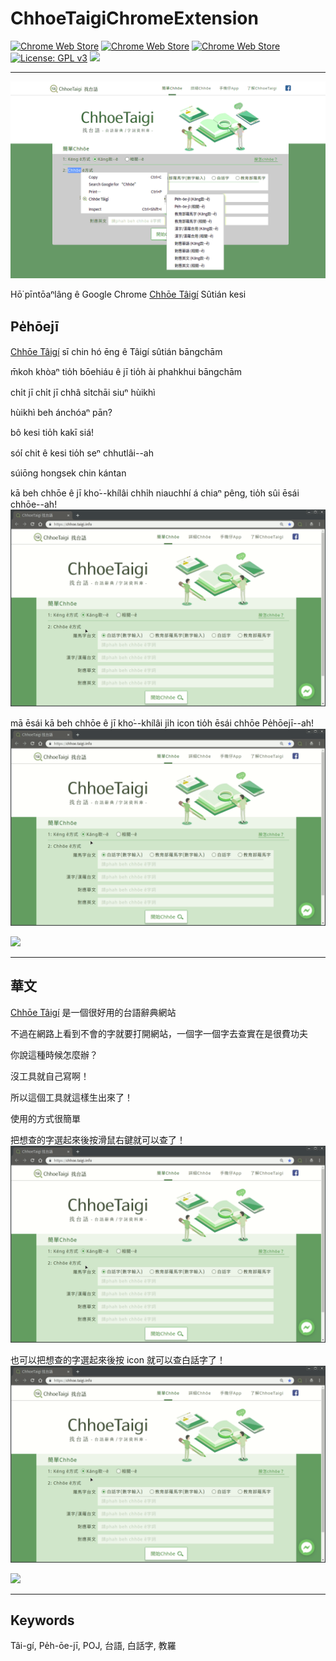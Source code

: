 # ChhoeTaigiChromeExtension
[![Chrome Web Store](https://img.shields.io/chrome-web-store/d/edkmnkmcckbdmiobolimneaeomiiaiah.svg?style=flat-square)](https://chrome.google.com/webstore/detail/bookmark-sidebar/edkmnkmcckbdmiobolimneaeomiiaiah)
[![Chrome Web Store](https://img.shields.io/chrome-web-store/stars/edkmnkmcckbdmiobolimneaeomiiaiah.svg?style=flat-square)](https://chrome.google.com/webstore/detail/bookmark-sidebar/edkmnkmcckbdmiobolimneaeomiiaiah)
[![Chrome Web Store](https://img.shields.io/chrome-web-store/v/edkmnkmcckbdmiobolimneaeomiiaiah.svg?style=flat-square)](https://chrome.google.com/webstore/detail/bookmark-sidebar/edkmnkmcckbdmiobolimneaeomiiaiah)
[![License: GPL v3](https://img.shields.io/badge/License-GPL_v3-lightgray.svg?style=flat-square)](https://www.gnu.org/licenses/gpl-3.0)
[![](https://img.shields.io/badge/made%20with-%e2%9d%a4-ff69b4.svg?style=flat-square)](https://watain666.github.io/)

---

![](/src/images/img1.png)

Hō͘ pīntōaⁿlâng ê Google Chrome [Chhōe Tâigí](https://chhoe.taigi.info/) Sûtián kesi

## Pe̍hōejī

[Chhōe Tâigí](https://chhoe.taigi.info/) sī chin hó ēng ê Tâigí sûtián bāngchām

m̄koh khòaⁿ tio̍h bōehiáu ê jī tio̍h ài phahkhui bāngchām

chi̍t jī chi̍t jī chhâ si̍tchāi siuⁿ hùikhì

hùikhì beh ánchóaⁿ pān?

bô kesi tio̍h kakī siá!

só͘í chit ê kesi tio̍h seⁿ chhutlâi--ah

súiōng hongsek chin kántan

kā beh chhōe ê jī kho͘--khílâi chhi̍h niauchhí á chiaⁿ pêng, tio̍h sûi ēsái chhōe--ah!
![selected_menu](/src/images/selected_menu.gif)

mā ēsái kā beh chhōe ê jī kho͘--khílâi ji̍h icon tio̍h ēsái chhōe Pe̍hōejī--ah!
![click_icon](/src/images/click_icon.gif)

[![](https://developer.chrome.com/webstore/images/ChromeWebStore_BadgeWBorder_v2_340x96.png)](https://chrome.google.com/webstore/detail/edkmnkmcckbdmiobolimneaeomiiaiah)

---

## 華文

[Chhōe Tâigí](https://chhoe.taigi.info/) 是一個很好用的台語辭典網站

不過在網路上看到不會的字就要打開網站，一個字一個字去查實在是很費功夫

你說這種時候怎麼辦？

沒工具就自己寫啊！

所以這個工具就這樣生出來了！

使用的方式很簡單

把想查的字選起來後按滑鼠右鍵就可以查了！
![selected_menu](/src/images/selected_menu.gif)

也可以把想查的字選起來後按 icon 就可以查白話字了！
![click_icon](/src/images/click_icon.gif)

[![](https://developer.chrome.com/webstore/images/ChromeWebStore_BadgeWBorder_v2_340x96.png)](https://chrome.google.com/webstore/detail/edkmnkmcckbdmiobolimneaeomiiaiah)

---

## Keywords

Tâi-gí, Pe̍h-ōe-jī, POJ, 台語, 白話字, 教羅
